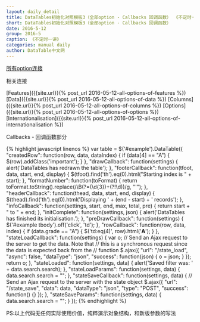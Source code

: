 ```yaml
---
layout: daily_detail
title: DataTables初始化对照模板3（全部option - Callbacks 回调函数） 《不定时一讲》 DataTable中文网
short: DataTables初始化对照模板3（全部option - Callbacks 回调函数）
date: 2016-5-12
group: 2016-5
caption: 《不定时一讲》
categories: manual daily
author: DataTable中文网
---
```

[所有option连接]({{site.url}}/reference/option/)

相关连接

[Features]({{site.url}}{% post_url 2016-05-12-all-options-of-features %})
[Data]({{site.url}}{% post_url 2016-05-12-all-options-of-data %})
[Columns]({{site.url}}{% post_url 2016-05-12-all-options-of-columns %})
[Options]({{site.url}}{% post_url 2016-05-12-all-options-of-options %})
[Internationalisation]({{site.url}}{% post_url 2016-05-12-all-options-of-internationalisation %})

Callbacks - 回调函数部分

{% highlight javascript linenos %}
var table = $('#example').DataTable({
    "createdRow": function(row, data, dataIndex) {
        if (data[4] == "A") {
            $(row).addClass('important');
        }
    },
    "drawCallback": function(settings) {
        alert('DataTables has redrawn the table');
    },
    "footerCallback": function(tfoot, data, start, end, display) {
        $(tfoot).find('th').eq(0).html("Starting index is " + start);
    },
    "formatNumber": function(toFormat) {
        return toFormat.toString().replace(/\B(?=(\d{3})+(?!\d))/g, "'");
    },
    "headerCallback": function(thead, data, start, end, display) {
        $(thead).find('th').eq(0).html('Displaying ' + (end - start) + ' records');
    },
    "infoCallback": function(settings, start, end, max, total, pre) {
        return start + " to " + end;
    },
    "initComplete": function(settings, json) {
        alert('DataTables has finished its initialisation.');
    },
    "preDrawCallback": function(settings) {
        $('#example tbody').off('click', 'td');
    },
    "rowCallback": function(row, data, index) {
        if (data.grade == "A") {
            $('td:eq(4)', row).html('<b>A</b>');
        }
    },
    "stateLoadCallback": function(settings) {
        var o;
        // Send an Ajax request to the server to get the data. Note that
        // this is a synchronous request since the data is expected back from the
        // function
        $.ajax({
            "url": "/state_load",
            "async": false,
            "dataType": "json",
            "success": function(json) {
                o = json;
            }
        });
        return o;
    },
    "stateLoaded": function(settings, data) {
        alert('Saved filter was: ' + data.search.search);
    },
    "stateLoadParams": function(settings, data) {
        data.search.search = "";
    },
    "stateSaveCallback": function(settings, data) {
        // Send an Ajax request to the server with the state object
        $.ajax({
            "url": "/state_save",
            "data": data,
            "dataType": "json",
            "type": "POST",
            "success": function() {}
        });
    },
    "stateSaveParams": function(settings, data) {
        data.search.search = "";
    }
});
{% endhighlight %}

PS:以上代码无任何实际使用价值，纯粹演示对象结构，和新版参数的写法